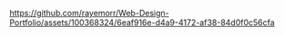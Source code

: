 

https://github.com/rayemorr/Web-Design-Portfolio/assets/100368324/6eaf916e-d4a9-4172-af38-84d0f0c56cfa

